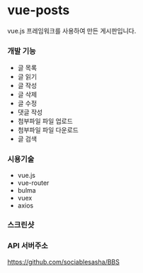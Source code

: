 # vue-posts

vue.js 프레임워크를 사용하여 만든 게시판입니다.

### 개발 기능

- 글 목록
- 글 읽기
- 글 작성
- 글 삭제
- 글 수정
- 댓글 작성
- 첨부파일 파일 업로드
- 첨부파일 파일 다운로드
- 글 검색

### 시용기술

- vue.js
- vue-router
- bulma
- vuex
- axios

### 스크린샷

### API 서버주소

https://github.com/sociablesasha/BBS
